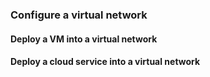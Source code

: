 ### Configure a virtual network

#### Deploy a VM into a virtual network

#### Deploy a cloud service into a virtual network